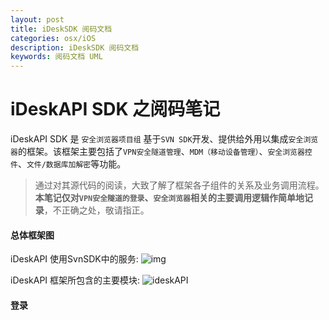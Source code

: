 ```yaml
---
layout: post
title: iDeskSDK 阅码文档
categories: osx/iOS
description: iDeskSDK 阅码文档
keywords: 阅码文档 UML
---
```



# iDeskAPI SDK  之阅码笔记

iDeskAPI SDK 是 ``安全浏览器项目组`` 基于``SVN SDK``开发、提供给外用以集成``安全浏览器``的框架。该框架主要包括了``VPN安全隧道管理``、``MDM（移动设备管理）``、``安全浏览器控件``、``文件/数据库加解密``等功能。

> 通过对其源代码的阅读，大致了解了框架各子组件的关系及业务调用流程。**本笔记仅对``VPN安全隧道的登录``、``安全浏览器``相关的主要调用逻辑作简单地记录**，不正确之处，敬请指正。

#### 总体框架图
iDeskAPI 使用SvnSDK中的服务:
![img](http://vivgoo.com/images/idesk1.png) 

iDeskAPI 框架所包含的主要模块:
![ideskAPI](http://vivgoo.com/images/idesk2.png)  


#### 登录


